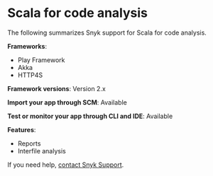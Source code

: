 # Scala for code analysis

The following summarizes Snyk support for Scala for code analysis.

**Frameworks**:&#x20;

* Play Framework
* Akka
* HTTP4S

**Framework versions**: Version 2.x

**Import your app through SCM**: Available

**Test or monitor your app through CLI and IDE**: Available

**Features**:&#x20;

* Reports
* Interfile analysis

If you need help, [contact Snyk Support](https://support.snyk.io/hc/en-us).
